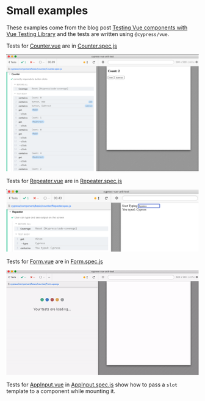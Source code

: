 # Small examples

These examples come from the blog post [Testing Vue components with Vue Testing Library](https://blog.logrocket.com/testing-vue-components-with-vue-testing-library/) and the tests are written using `@cypress/vue`.

Tests for [Counter.vue](Counter.vue) are in [Counter.spec.js](Counter.spec.js)

![Counter spec](images/counter.png)

Tests for [Repeater.vue](Repeater.vue) are in [Repeater.spec.js](Repeater.spec.js)

![Repeater spec](images/repeater.png)

Tests for [Form.vue](Form.vue) are in [Form.spec.js](Form.spec.js)

![Form spec](images/form.gif)

Tests for [AppInput.vue](AppInput.vue) in [AppInput.spec.js](AppInput.spec.js) show how to pass a `slot` template to a component while mounting it.
